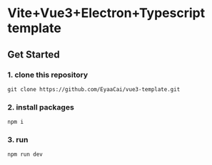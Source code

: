 # Vite+Vue3+Electron+Typescript template

## Get Started

### 1. clone this repository

```shell
git clone https://github.com/EyaaCai/vue3-template.git
```

### 2. install packages

```shell
npm i
```

### 3. run

```shell
npm run dev
```
